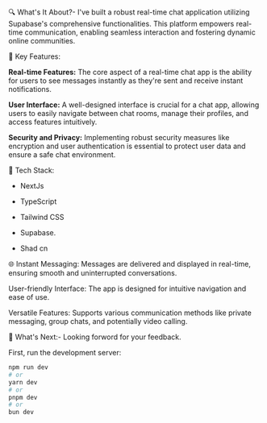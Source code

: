 

🔍 What's It About?- I've built a robust real-time chat application utilizing Supabase's comprehensive functionalities. This platform empowers real-time communication, enabling seamless interaction and fostering dynamic online communities.

🎯 Key Features:

**Real-time Features:** The core aspect of a real-time chat app is the ability for users to see messages instantly as they're sent and receive instant notifications.

**User Interface:** A well-designed interface is crucial for a chat app, allowing users to easily navigate between chat rooms, manage their profiles, and access features intuitively.

**Security and Privacy:** Implementing robust security measures like encryption and user authentication is essential to protect user data and ensure a safe chat environment.

🔧 Tech Stack:

- NextJs

- TypeScript

- Tailwind CSS

- Supabase.

- Shad cn

🌐 Instant Messaging: Messages are delivered and displayed in real-time, ensuring smooth and uninterrupted conversations.

User-friendly Interface: The app is designed for intuitive navigation and ease of use.

Versatile Features: Supports various communication methods like private messaging, group chats, and potentially video calling.

🚀 What's Next:- Looking forword for your feedback.

First, run the development server:

```bash
npm run dev
# or
yarn dev
# or
pnpm dev
# or
bun dev
```
